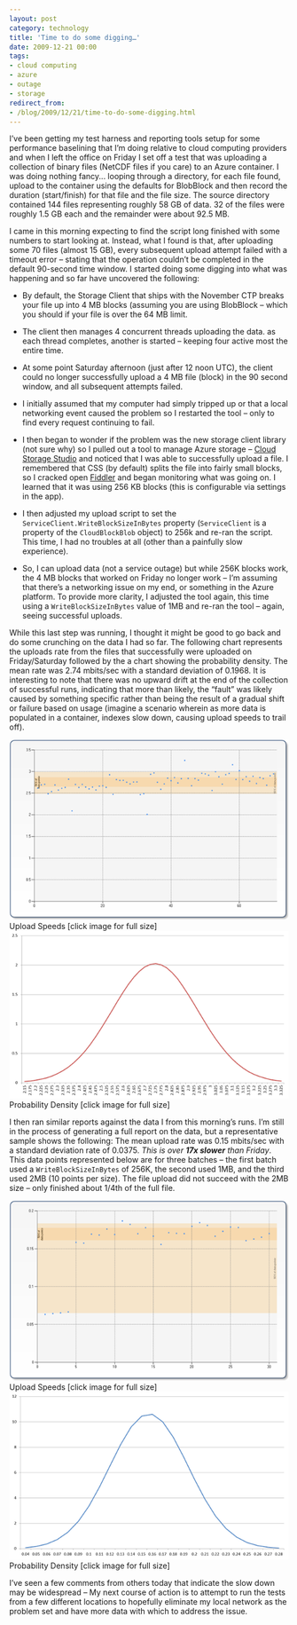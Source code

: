 ```yaml
---
layout: post
category: technology
title: 'Time to do some digging…'
date: 2009-12-21 00:00
tags:
- cloud computing
- azure
- outage
- storage
redirect_from:
- /blog/2009/12/21/time-to-do-some-digging.html
---
```

I’ve been getting my test harness and reporting tools setup for some performance 
baselining that I’m doing relative to cloud computing providers and when I left 
the office on Friday I set off a test that was uploading a collection of binary 
files (NetCDF files if you care) to an Azure container. I was doing nothing 
fancy... looping through a directory, for each file found, upload to the 
container using the defaults for BlobBlock and then record the duration 
(start/finish) for that file and the file size. The source directory contained 
144 files representing roughly 58 GB of data. 32 of the files were roughly 
1.5 GB each and the remainder were about 92.5 MB.

I came in this morning expecting to find the script long finished with some 
numbers to start looking at. Instead, what I found is that, after uploading 
some 70 files (almost 15 GB), every subsequent upload attempt failed with a 
timeout error – stating that the operation couldn’t be completed in the default 
90-second time window. I started doing some digging into what was happening and 
so far have uncovered the following:

* By default, the Storage Client that ships with the November CTP breaks your 
file up into 4 MB blocks (assuming you are using BlobBlock – which you should if 
your file is over the 64 MB limit.

* The client then manages 4 concurrent threads uploading the data. as each 
thread completes, another is started – keeping four active most the entire time.

* At some point Saturday afternoon (just after 12 noon UTC), the client could no 
longer successfully upload a 4 MB file (block) in the 90 second window, and all 
subsequent attempts failed.

* I initially assumed that my computer had simply tripped up or that a local 
networking event caused the problem so I restarted the tool – only to find every 
request continuing to fail.

* I then began to wonder if the problem was the new storage client library (not 
sure why) so I pulled out a tool to manage  Azure storage – 
[Cloud Storage Studio](http://www.cerebrata.com/Products/CloudStorageStudio/Default.aspx) 
and noticed that I was able to successfully upload a file. I remembered that 
CSS (by default) splits the file into fairly small blocks, so I cracked open 
[Fiddler](http://www.fiddler2.com/fiddler2/) and began monitoring what was going 
on. I learned that it was using 256 KB blocks (this is configurable via settings in the app).

* I then adjusted my upload script to set the `ServiceClient.WriteBlockSizeInBytes` 
property (`ServiceClient` is a property of the `CloudBlockBlob` object) to 256k 
and re-ran the script. This time, I had no troubles at all (other than a 
painfully slow experience).

* So, I can upload data (not a service outage) but while 256K blocks work, 
the 4 MB blocks that worked on Friday no longer work – I’m assuming that there’s 
a networking issue on my end, or something in the Azure platform. To provide 
more clarity, I adjusted the tool again, this time using a `WriteBlockSizeInBytes` 
value of 1MB and re-ran the tool – again, seeing successful uploads.
 
While this last step was running, I thought it might be good to go back and do 
some crunching on the data I had so far. The following chart represents the 
uploads rate from the files that successfully were uploaded on Friday/Saturday 
followed by the a chart showing the probability density. The mean rate was 
2.74 mbits/sec with a standard deviation of 0.1968. It is interesting to note 
that there was no upward drift at the end of the collection of successful runs, 
indicating that more than likely, the “fault” was likely caused by something 
specific rather than being the result of a gradual shift or failure based on 
usage (imagine a scenario wherein as more data is populated in a container, 
indexes slow down, causing upload speeds to trail off).

<img alt='Upload Rate' src='/images/uploadrate.png' class='blogimage img-responsive'>
Upload Speeds [click image for full size]

<img alt='Upload Rate Standard Deviation' src='/images/uploadratestddev.png' class='blogimage img-responsive'>
Probability Density [click image for full size]

 

I then ran similar reports against the data I from this morning’s runs. I’m 
still in the process of generating a full report on the data, but a 
representative sample shows the following: The mean upload rate was 0.15 
mbits/sec with a standard deviation rate of 0.0375. _This is over __17x slower__ than Friday_. 
This data points represented below are for three batches – the first batch used 
a `WriteBlockSizeInBytes` of 256K, the second used 1MB, and the third used 2MB 
(10 points per size). The file upload did not succeed with the 2MB size – only 
finished about 1/4th of the full file.

 
<img alt='Upload Speeds' src='/images/uploadspeeds.png' class='blogimage img-responsive'>
Upload Speeds [click image for full size]

<img alt='Upload Rate Standard Deviation' src='/images/uploadratestddev1.png' class='blogimage img-responsive'>
Probability Density [click image for full size]

I’ve seen a few comments from others today that indicate the slow down may be 
widespread – My next course of action is to attempt to run the tests from a few 
different locations to hopefully eliminate my local network as the problem set 
and have more data with which to address the issue.
